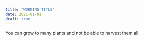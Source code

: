 ```yaml
---
title: "WORKING TITLE"
date: 2021-01-01
draft: true
---
```


You can grow to many plants and not be able to harvest them all.
